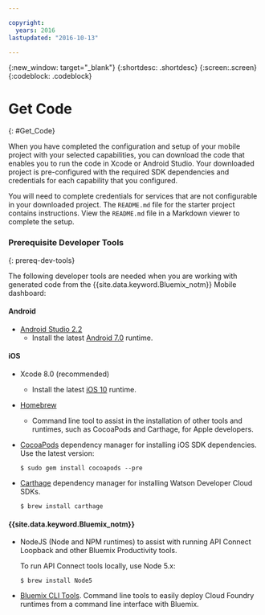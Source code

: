 ```yaml
---

copyright:
  years: 2016
lastupdated: "2016-10-13"

---
```

{:new_window: target="_blank"}
{:shortdesc: .shortdesc}
{:screen:.screen}
{:codeblock: .codeblock}

# Get Code
{: #Get_Code}

When you have completed the configuration and setup of your mobile project with your selected capabilities, you can download the code that enables you to run the code in Xcode or Android Studio. Your downloaded project is pre-configured with the required SDK dependencies and credentials for each capability that you configured.

You will need to complete credentials for services that are not configurable in your downloaded project. The `README.md` file for the starter project contains instructions. View the `README.md` file in a Markdown viewer to complete the setup.

### Prerequisite Developer Tools
{: prereq-dev-tools}

The following developer tools are needed when you are working with generated code from the {{site.data.keyword.Bluemix_notm}} Mobile dashboard:

#### Android
* [Android Studio 2.2](https://developer.android.com/studio)
	* Install the latest [Android 7.0](https://www.android.com/versions/nougat-7-0/) runtime.

#### iOS
* Xcode 8.0 (recommended)
	* Install the latest [iOS 10](http://www.apple.com/ios/ios-10/) runtime.
* [Homebrew](http://brew.sh/)
	* Command line tool to assist in the installation of other tools and runtimes, such as CocoaPods and Carthage, for Apple developers.
* [CocoaPods](https://cocoapods.org/) dependency manager for installing iOS SDK dependencies. Use the latest version:

	```
	$ sudo gem install cocoapods --pre
	```
* [Carthage](https://github.com/Carthage/Carthage) dependency manager for installing Watson Developer Cloud SDKs.

	```
	$ brew install carthage
	```

#### {{site.data.keyword.Bluemix_notm}}
* NodeJS (Node and NPM runtimes) to assist with running API Connect Loopback and other Bluemix Productivity tools.

	To run API Connect tools locally, use Node 5.x:
	```
	$ brew install Node5
	```

* [Bluemix CLI Tools](http://clis.ng.bluemix.net/ui/home.html).
Command line tools to easily deploy Cloud Foundry runtimes from a command line interface with Bluemix.  
